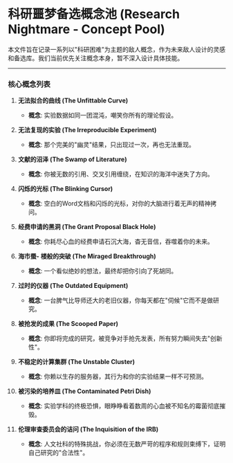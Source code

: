 # 科研噩梦备选概念池 (Research Nightmare - Concept Pool)

本文件旨在记录一系列以"科研困难"为主题的敌人概念，作为未来敌人设计的灵感和备选库。我们当前优先关注概念本身，暂不深入设计具体技能。

---

### 核心概念列表

1.  **无法拟合的曲线 (The Unfittable Curve)**
    - **概念**: 实验数据如同一团混沌，嘲笑你所有的理论假设。

2.  **无法复现的实验 (The Irreproducible Experiment)**
    - **概念**: 那个完美的"幽灵"结果，只出现过一次，再也无法重现。

3.  **文献的沼泽 (The Swamp of Literature)**
    - **概念**: 你被无数的引用、交叉引用缠绕，在知识的海洋中迷失了方向。

4.  **闪烁的光标 (The Blinking Cursor)**
    - **概念**: 空白的Word文档和闪烁的光标，对你的大脑进行着无声的精神拷问。

5.  **经费申请的黑洞 (The Grant Proposal Black Hole)**
    - **概念**: 你耗尽心血的经费申请石沉大海，杳无音信，吞噬着你的未来。

6.  **海市蜃- 楼般的突破 (The Miraged Breakthrough)**
    - **概念**: 一个看似绝妙的想法，最终却把你引向了死胡同。

7.  **过时的仪器 (The Outdated Equipment)**
    - **概念**: 一台脾气比导师还大的老旧仪器，你每天都在"伺候"它而不是做研究。

8.  **被抢发的成果 (The Scooped Paper)**
    - **概念**: 你即将完成的研究，被竞争对手抢先发表，所有努力瞬间失去"创新性"。

9.  **不稳定的计算集群 (The Unstable Cluster)**
    - **概念**: 你赖以生存的服务器，其行为和你的实验结果一样不可预测。

10. **被污染的培养皿 (The Contaminated Petri Dish)**
    - **概念**: 实验学科的终极恐惧，眼睁睁看着数周的心血被不知名的霉菌彻底摧毁。

11. **伦理审查委员会的诘问 (The Inquisition of the IRB)**
    - **概念**: 人文社科的特殊挑战，你必须在无数严苛的程序和规则束缚下，证明自己研究的"合法性"。 